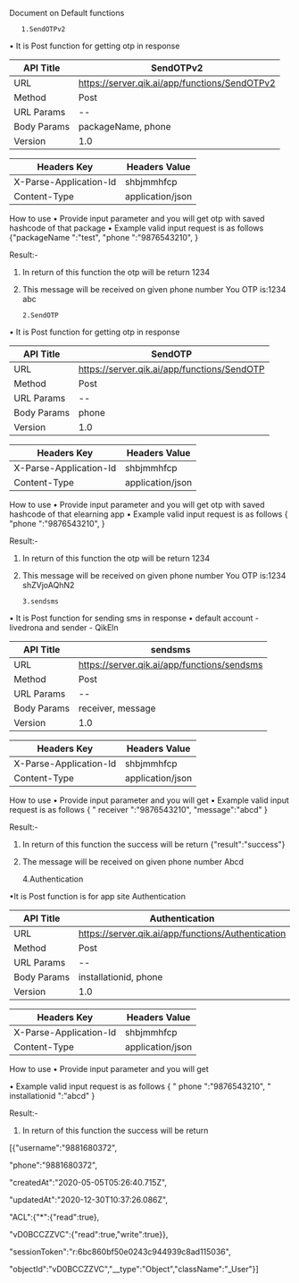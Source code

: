 Document on Default functions

       1.SendOTPv2

•	It is Post function for getting otp in response 
 
 | API Title   | SendOTPv2                                                   |
 |-------------|-------------------------------------------------------------|
 | URL	       |  https://server.qik.ai/app/functions/SendOTPv2              |
 | Method      | Post                                                        |
 | URL Params  | --                                                          |
 | Body Params | packageName, phone                                          |
 | Version     | 1.0                                                         |


 | Headers Key            | Headers Value            |
 |------------------------|--------------------------|
 | X-Parse-Application-Id | shbjmmhfcp               |
 | Content-Type           | application/json         |

 
  How to use
•	Provide input parameter and you will get otp with saved hashcode of that package
•	Example valid input request is as follows 
      {"packageName ":"test", "phone ":"9876543210",     }


Result:-
1. In return of this function the otp will be return 
1234
2. This message will be received on given phone number 
     You OTP is:1234 abc













       2.SendOTP

•	It is Post function for getting otp in response 

 | API Title   | SendOTP                                                     |
 |-------------|-------------------------------------------------------------|
 | URL	       |  https://server.qik.ai/app/functions/SendOTP                |
 | Method      | Post                                                        |
 | URL Params  | --                                                          |
 | Body Params | phone                                                       |
 | Version     | 1.0                                                         |


 | Headers Key            | Headers Value            |
 |------------------------|--------------------------|
 | X-Parse-Application-Id | shbjmmhfcp               |
 | Content-Type           | application/json         |

 
  How to use
•	Provide input parameter and you will get otp with saved hashcode of that elearning app
•	Example valid input request is as follows 
      { "phone ":"9876543210",     }



Result:-
1. In return of this function the otp will be return 
1234
2. This message will be received on given phone number You OTP is:1234 shZVjoAQhN2





	







       3.sendsms

•	It is Post function for sending sms in response 
•       default account - livedrona and  sender - QikEln
 
 | API Title   | sendsms                                                     |
 |-------------|-------------------------------------------------------------|
 | URL	       |  https://server.qik.ai/app/functions/sendsms                |
 | Method      | Post                                                        |
 | URL Params  | --                                                          |
 | Body Params | receiver, message                                           |
 | Version     | 1.0                                                         |


 | Headers Key            | Headers Value            |
 |------------------------|--------------------------|
 | X-Parse-Application-Id | shbjmmhfcp               |
 | Content-Type           | application/json         |

 
  How to use
•	Provide input parameter and you will get 
•	Example valid input request is as follows 
      { " receiver ":"9876543210",   "message":"abcd"  }



Result:-
1. In return of this function the success will be return 
{"result":"success"}
2. The message will be received on given phone number 
Abcd












    4.Authentication

•It is Post function is for app site Authentication

  
 | API Title   | Authentication                                              |
 |-------------|-------------------------------------------------------------|
 | URL	       |  https://server.qik.ai/app/functions/Authentication         |
 | Method      | Post                                                        |
 | URL Params  | --                                                          |
 | Body Params | installationid, phone                                       |
 | Version     | 1.0                                                         |


 | Headers Key            | Headers Value            |
 |------------------------|--------------------------|
 | X-Parse-Application-Id | shbjmmhfcp               |
 | Content-Type           | application/json         |


How to use
•	Provide input parameter and you will get 

•	Example valid input request is as follows 
      { " phone ":"9876543210",   " installationid ":"abcd"  }



Result:-
1. In return of this function the success will be return 

[{"username":"9881680372",

"phone":"9881680372",

"createdAt":"2020-05-05T05:26:40.715Z",

"updatedAt":"2020-12-30T10:37:26.086Z",

"ACL":{"*":{"read":true},

"vD0BCCZZVC":{"read":true,"write":true}},

"sessionToken":"r:6bc860bf50e0243c944939c8ad115036",

"objectId":"vD0BCCZZVC","__type":"Object","className":"_User"}] 








